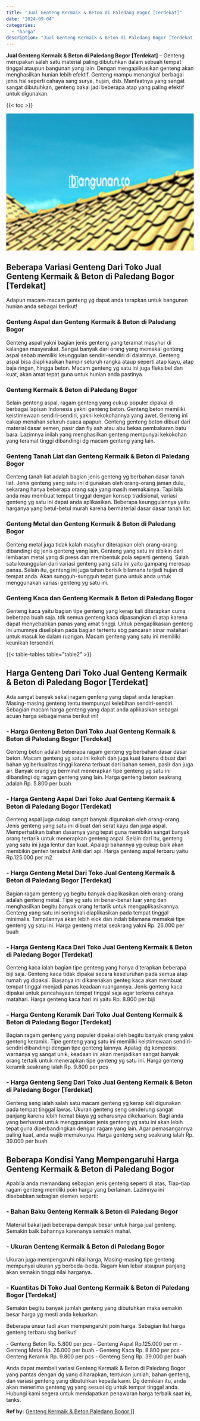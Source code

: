 ```yaml
---
title: "Jual Genteng Kermaik & Beton di Paledang Bogor [Terdekat]"
date: "2024-09-04"
categories: 
  - "harga"
description: "Jual Genteng Kermaik & Beton di Paledang Bogor [Terdekat]. Anda dapat membeli variasi Genteng Kermaik & Beton di Paledang Bogor yang pantas dengan dg yang di..."
---
```


**Jual Genteng Kermaik & Beton di Paledang Bogor \[Terdekat\]** – Genteng merupakan salah satu material paling dibutuhkan dalam sebuah tempat tinggal ataupun bangunan yang lain. Dengan mengaplikasikan genteng akan menghasilkan hunian lebih efektif. Genteng mampu menangkal berbagai jenis hal seperti cahaya sang surya, hujan, dsb. Manfaatnya yang sangat sangat dibutuhkan, genteng bakal jadi beberapa atap yang paling efektif untuk digunakan.

{{< toc >}}

![Jual Genteng Kermaik & Beton di Paledang Bogor [Terdekat]](/images/genteng-minimalis-murah27.png)

## Beberapa Variasi Genteng Dari Toko Jual Genteng Kermaik & Beton di Paledang Bogor \[Terdekat\]

Adapun macam-macam genteng yg dapat anda terapkan untuk bangunan hunian anda sebagai berikut!

### Genteng Aspal dan Genteng Kermaik & Beton di Paledang Bogor

Genteng aspal yakni bagian jenis genteng yang teramat masyhur di kalangan masyarakat. Sangat banyak dari orang yang memakai genteng aspal sebab memiliki keunggulan sendiri-sendiri di dalamnya. Genteng aspal bisa diaplikasikan hampir seluruh rangka ataup seperti atap kayu, atap baja ringan, hingga beton. Macam genteng yg satu ini juga fleksibel dan kuat, akan amat tepat guna untuk hunian anda pastinya.

### Genteng Kermaik & Beton di Paledang Bogor

Selain genteng aspal, ragam genteng yang cukup populer dipakai di berbagai lapisan Indonesia yakni genteng beton. Genteng beton memiliki keistimewaan sendiri-sendiri, yakni kekokohannya yang awet. Genteng ini cakap menahan seluruh cuaca apapun. Genteng genteng beton dibuat dari material dasar semen, pasir dan fly ash atau abu bekas pembakaran batu bara. Lazimnya inilah yang menghasilkan genteng mempunyai kekokohan yang teramat tinggi dibandingi dg macam genteng yang lain.

### Genteng Tanah Liat dan Genteng Kermaik & Beton di Paledang Bogor

Genteng tanah liat adalah bagian jenis genteng yg berbahan dasar tanah liat. Jenis genteng yang satu ini digunakan oleh orang-orang jaman dulu, sekarang hanya beberapa orang saja yang masih memakainya. Tapi bila anda mau membuat tempat tinggal dengan konsep tradisional, variasi genteng yg satu ini dapat anda aplikasikan. Beberapa keunggulannya yaitu harganya yang betul-betul murah karena bermaterial dasar dasar tanah liat.

### Genteng Metal dan Genteng Kermaik & Beton di Paledang Bogor

Genteng metal juga tidak kalah masyhur diterapkan oleh orang-orang dibandingi dg jenis genteng yang lain. Genteng yang satu ini dibikin dari lembaran metal yang di press dan membentuk pola seperti genteng. Salah satu keunggulan dari variasi genteng yang satu ini yaitu gampang meresap panas. Selain itu, genteng ini juga tahan berisik bilamana terjadi hujan di tempat anda. Akan sungguh-sungguh tepat guna untuk anda untuk menggunakan variasi genteng yg satu ini.

### Genteng Kaca dan Genteng Kermaik & Beton di Paledang Bogor

Genteng kaca yaitu bagian tipe genteng yang kerap kali diterapkan cuma beberapa buah saja. tdk semua genteng kaca dipasangkan di atap karena dapat menyebabkan panas yang amat tinggi. Untuk pengaplikasian genteng ini umumnya diselipkan pada bagian tertentu sbg pancaran sinar matahari untuk masuk ke dalam ruangan. Macam genteng yang satu ini memiliki keunikan tersendiri.

{{< table-tables table="table2" >}}

## Harga Genteng Dari Toko Jual Genteng Kermaik & Beton di Paledang Bogor \[Terdekat\]

Ada sangat banyak sekali ragam genteng yang dapat anda terapkan. Masing-masing genteng tentu mempunyai kelebihan sendiri-sendiri. Sebagian macam harga genteng yang dapat anda aplikasikan sebagai acuan harga sebagaimana berikut ini!

### \- Harga Genteng Beton Dari Toko Jual Genteng Kermaik & Beton di Paledang Bogor \[Terdekat\]

Genteng beton adalah beberapa ragam genteng yg berbahan dasar dasar beton. Macam genteng yg satu ini kokoh dan juga kuat karena dibuat dari bahan yg berkualitas tinggi karena terbuat dari bahan semen, pasir dan juga air. Banyak orang yg berminat menerapkan tipe genteng yg satu ini dibandingi dg ragam genteng yang lain. Harga genteng beton seakrang adalah Rp. 5.800 per buah

### \- Harga Genteng Aspal Dari Toko Jual Genteng Kermaik & Beton di Paledang Bogor \[Terdekat\]

Genteng aspal juga cukup sangat banyak digunakan oleh orang-orang. Jenis genteng yang satu ini dibuat dari serat kayu dan juga aspal. Memperhatikan bahan dasarnya yang tepat guna membikin sangat banyak orang tertarik untuk menerapkan genteng aspal. Selain dari itu, genteng yang satu ini juga lentur dan kuat. Apalagi bahannya yg cukup baik akan membikin genten tersebut Anti dari api. Harga genteng aspal terbaru yaitu Rp.125.000 per m2

### \- Harga Genteng Metal Dari Toko Jual Genteng Kermaik & Beton di Paledang Bogor \[Terdekat\]

Bagian ragam genteng yg begitu banyak diaplikasikan oleh orang-orang adalah genteng metal. Tipe yg satu ini benar-benar luar yang dan menghasilkan begitu banyak orang tertarik untuk mengaplikasikannya. Genteng yang satu ini seringkali diaplikasikan pada tempat tinggal minimalis. Tampilannya akan lebih elok dan indah bilamana memakai tipe genteng yg satu ini. Harga genteng metal seakrang yakni Rp. 26.000 per buah

### \- Harga Genteng Kaca Dari Toko Jual Genteng Kermaik & Beton di Paledang Bogor \[Terdekat\]

Genteng kaca ialah bagian tipe genteng yang hanya diterapkan beberapa biji saja. Genteng kaca tidak dipakai secara keseluruhan pada semua atap rumah yg dipakai. Biasanya ini dikarenakan genteg kaca akan membuat tempat tinggal menjadi panas keadaan ruangannya. Jenis genteng kaca dipakai untuk pencahayaan tempat tinggal saja agar terkena cahaya matahari. Harga genteng kaca hari ini yaitu Rp. 8.800 per biji

### \- Harga Genteng Keramik Dari Toko Jual Genteng Kermaik & Beton di Paledang Bogor \[Terdekat\]

Bagian ragam genteng yang populer dipakai oleh begitu banyak orang yakni genteng keramik. Tipe genteng yang satu ini memiliki keistimewaan sendiri-sendiri dibandingi dengan tipe genteng lainnya. Apalagi dg komposisi warnanya yg sangat unik, keadaan ini akan menjadikan sangat banyak orang tertaik untuk menerapkan tipe genteng yg satu ini. Harga genteng keramik seakrang ialah Rp. 9.800 per pcs

### \- Harga Genteng Seng Dari Toko Jual Genteng Kermaik & Beton di Paledang Bogor \[Terdekat\]

Genteng seng ialah salah satu macam genteng yg kerap kali digunakan pada tempat tinggal lawas. Ukuran genteng seng cenderung sangat panjang karena lebih hemat biaya yg seharusnya dikeluarkan. Bagi anda yang berhasrat untuk menggunakan jenis genteng yg satu ini akan lebih tepat guna diperbandingkan dengan ragam yang lain. Agar pemasangannya paling kuat, anda wajib memakunya. Harga genteng seng seakrang ialah Rp. 39.000 per buah

## Beberapa Kondisi Yang Mempengaruhi Harga Genteng Kermaik & Beton di Paledang Bogor

Apabila anda memandang sebagian jenis genteng seperti di atas, Tiap-tiap ragam genteng memiliki poin harga yang berlainan. Lazimnya ini disebabkan sebagian elemen seperti:

### \- Bahan Baku Genteng Kermaik & Beton di Paledang Bogor

Material bakal jadi beberapa dampak besar untuk harga jual genteng. Semakin baik bahannya karenanya semakin mahal.

### \- Ukuran Genteng Kermaik & Beton di Paledang Bogor

Ukuran juga mempengaruhi nilai harga, Masing-masing tipe genteng mempunyai ukuran yg berbeda-beda. Ragam kian lebar ataupun panjang akan semakin tinggi nilai harganya.

### \- Kuantitas Di Toko Jual Genteng Kermaik & Beton di Paledang Bogor \[Terdekat\]

Semakin begitu banyak jumlah genteng yang dibutuhkan maka semakin besar harga yg mesti anda keluarkan.

Beberapa unsur tadi akan mempengaruhi poin harga. Sebagian list harga genteng terbaru sbg berikut!

\- Genteng Beton Rp. 5.800 per pcs - Genteng Aspal Rp.125.000 per m - Genteng Metal Rp. 26.000 per buah - Genteng Kaca Rp. 8.800 per pcs - Genteng Keramik Rp. 9.800 per pcs - Genteng Seng Rp. 39.000 per buah

Anda dapat membeli variasi Genteng Kermaik & Beton di Paledang Bogor yang pantas dengan dg yang diharapkan, tentukan jumlah, bahan genteng, dan variasi genteng yang dibutuhkan kepada kami. Dg demikian itu, anda akan menerima genteng yg yang sesuai dg untuk tempat tinggal anda. Hubungi kami segera untuk mendapatkan penawaran harga terbaik saat ini, tanks.

**Ref by:**  [Genteng Kermaik & Beton  Paledang Bogor []](https://id.wikipedia.org/wiki/Genteng)
